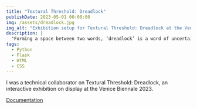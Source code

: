 ```yaml
---
title: "Textural Threshold: Dreadlock"
publishDate: 2023-05-01 00:00:00
img: /assets/dreadlock.jpg
img_alt: "Exhibition setup for Textural Threshold: Dreadlock at the Venice Biennale 2023"
description: |
  "Forming a space between two words, ‘dreadlock’ is a word of uncertain etymology."
tags:
  - Python
  - Flask
  - HTML
  - CSS
---
```


I was a technical collaborator on Textural Threshold: Dreadlock, an interactive exhibition on display at the Venice Biennale 2023.

[Documentation](https://www.labiennale.org/en/architecture/2023/force-majeure/softlabpsu)
